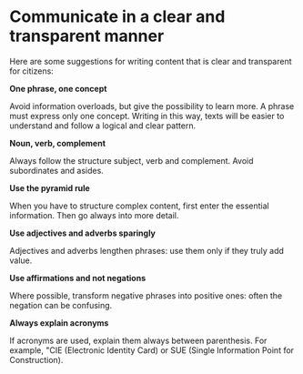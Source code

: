 # Communicate in a clear and transparent manner

Here are some suggestions for writing content that is clear and transparent for citizens:

**One phrase, one concept**

Avoid information overloads, but give the possibility to learn more. A phrase must express only one concept. Writing in this way, texts will be easier to understand and follow a logical and clear pattern.

**Noun, verb, complement**

Always follow the structure subject, verb and complement. Avoid subordinates and asides.

**Use the pyramid rule**

When you have to structure complex content, first enter the essential information. Then go always into more detail.

**Use adjectives and adverbs sparingly**

Adjectives and adverbs lengthen phrases: use them only if they truly add value.

**Use affirmations and not negations**

Where possible, transform negative phrases into positive ones: often the negation can be confusing.

**Always explain acronyms**

If acronyms are used, explain them always between parenthesis. For example, "CIE (Electronic Identity Card) or SUE (Single Information Point for Construction).
